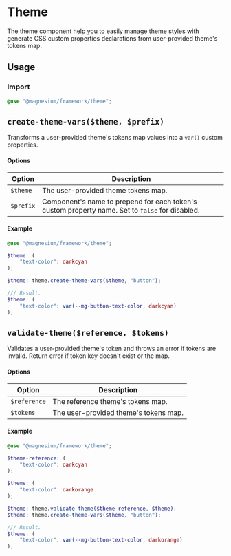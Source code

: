 # Theme

The theme component help you to easily manage theme styles with generate CSS custom properties declarations from
user-provided theme's tokens map.

## Usage

### Import

```scss
@use "@magnesium/framework/theme";
```

## `create-theme-vars($theme, $prefix)`

Transforms a user-provided theme's tokens map values into a `var()` custom properties.

#### Options

| Option    | Description                                                                                     |
|-----------|-------------------------------------------------------------------------------------------------|
| `$theme`  | The user-provided theme tokens map.                                                             |
| `$prefix` | Component's name to prepend for each token's custom property name. Set to `false` for disabled. |

#### Example

```scss
@use "@magnesium/framework/theme";

$theme: (
    "text-color": darkcyan
);

$theme: theme.create-theme-vars($theme, "button");

/// Result.
$theme: (
    "text-color": var(--mg-button-text-color, darkcyan)
);
```

## `validate-theme($reference, $tokens)`

Validates a user-provided theme's token and throws an error if tokens are invalid. Return error if token key doesn't
exist or the map.

#### Options

| Option       | Description                           |
|--------------|---------------------------------------|
| `$reference` | The reference theme's tokens map.     |
| `$tokens`    | The user-provided theme's tokens map. |

#### Example

```scss
@use "@magnesium/framework/theme";

$theme-reference: (
    "text-color": darkcyan
);

$theme: (
    "text-color": darkorange
);

$theme: theme.validate-theme($theme-reference, $theme);
$theme: theme.create-theme-vars($theme, "button");

/// Result.
$theme: (
    "text-color": var(--mg-button-text-color, darkorange)
);
```
